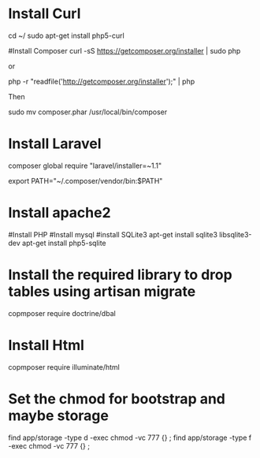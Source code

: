 # Install Curl
cd ~/
sudo apt-get install php5-curl

#Install Composer
curl -sS https://getcomposer.org/installer | sudo php

or 

php -r "readfile('http://getcomposer.org/installer');" | php

Then 

sudo mv composer.phar /usr/local/bin/composer

# Install Laravel
composer global require "laravel/installer=~1.1"

export PATH="~/.composer/vendor/bin:$PATH"

# Install apache2
#Install PHP
#Install mysql
#install SQLite3
apt-get install sqlite3 libsqlite3-dev
apt-get install php5-sqlite

# Install the required library to drop tables using artisan migrate
copmposer require doctrine/dbal

# Install Html
copmposer require illuminate/html



# Set the chmod for bootstrap and maybe storage
find app/storage -type d -exec chmod -vc 777 {} \;
find app/storage -type f -exec chmod -vc 777 {} \;